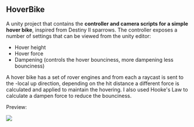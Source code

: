 
## HoverBike

A unity project that contains the **controller and camera scripts for a simple hover bike**, inspired from Destiny II sparrows. 
The controller exposes a number of settings that can be viewed from the unity editor:

 - Hover height
 - Hover force
 - Dampening (controls the hover bounciness, more dampening less bounciness)
 
A hover bike has a set of rover engines and from each a raycast is sent to the -local up direction, depending on the hit distance a different force is calculated and applied to maintain the hovering. I also used Hooke's Law to calculate a dampen force to reduce the bounciness.

Preview:

![](Resources/HoverBike.gif)
